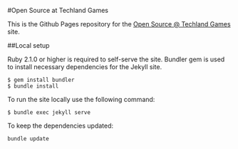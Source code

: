 #Open Source at Techland Games

This is the Github Pages repository for the [Open Source @ Techland Games](techland-games.github.io) site.

##Local setup

Ruby 2.1.0 or higher is required to self-serve the site. Bundler gem is used to install necessary dependencies for the Jekyll site.

```
$ gem install bundler
$ bundle install
```

To run the site locally use the following command:

```
$ bundle exec jekyll serve
```

To keep the dependencies updated:

```
bundle update
```
